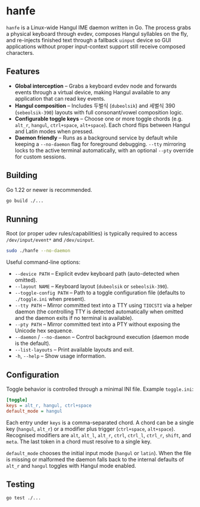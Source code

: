 # hanfe

`hanfe` is a Linux-wide Hangul IME daemon written in Go. The process grabs a
physical keyboard through evdev, composes Hangul syllables on the fly, and
re-injects finished text through a fallback `uinput` device so GUI applications
without proper input-context support still receive composed characters.

## Features

- **Global interception** – Grabs a keyboard evdev node and forwards events
  through a virtual device, making Hangul available to any application that can
  read key events.
- **Hangul composition** – Includes 두벌식 (`dubeolsik`) and 세벌식 390
  (`sebeolsik-390`) layouts with full consonant/vowel composition logic.
- **Configurable toggle keys** – Choose one or more toggle chords (e.g.
  `alt_r`, `hangul`, `ctrl+space`, `alt+space`). Each chord flips between Hangul
  and Latin modes when pressed.
- **Daemon friendly** – Runs as a background service by default while keeping a
  `--no-daemon` flag for foreground debugging. `--tty` mirroring locks to the
  active terminal automatically, with an optional `--pty` override for custom
  sessions.

## Building

Go 1.22 or newer is recommended.

```bash
go build ./...
```

## Running

Root (or proper udev rules/capabilities) is typically required to access
`/dev/input/event*` and `/dev/uinput`.

```bash
sudo ./hanfe --no-daemon
```

Useful command-line options:

- `--device PATH` – Explicit evdev keyboard path (auto-detected when omitted).
- `--layout NAME` – Keyboard layout (`dubeolsik` or `sebeolsik-390`).
- `--toggle-config PATH` – Path to a toggle configuration file (defaults to
  `./toggle.ini` when present).
- `--tty PATH` – Mirror committed text into a TTY using `TIOCSTI` via a helper
  daemon (the controlling TTY is detected automatically when omitted and the
  daemon exits if no terminal is available).
- `--pty PATH` – Mirror committed text into a PTY without exposing the Unicode hex sequence.
- `--daemon` / `--no-daemon` – Control background execution (daemon mode is the
  default).
- `--list-layouts` – Print available layouts and exit.
- `-h`, `--help` – Show usage information.

## Configuration

Toggle behavior is controlled through a minimal INI file. Example `toggle.ini`:

```ini
[toggle]
keys = alt_r, hangul, ctrl+space
default_mode = hangul
```

Each entry under `keys` is a comma-separated chord. A chord can be a single key
(`hangul`, `alt_r`) or a modifier plus trigger (`ctrl+space`, `alt+space`).
Recognised modifiers are `alt`, `alt_l`, `alt_r`, `ctrl`, `ctrl_l`, `ctrl_r`,
`shift`, and `meta`. The last token in a chord must resolve to a single key.

`default_mode` chooses the initial input mode (`hangul` or `latin`). When the
file is missing or malformed the daemon falls back to the internal defaults of
`alt_r` and `hangul` toggles with Hangul mode enabled.

## Testing

```bash
go test ./...
```
